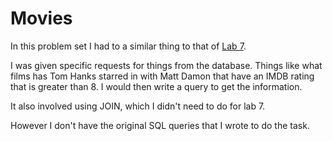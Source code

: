 # Movies

In this problem set I had to a similar thing to that of <a href="https://github.com/metazine/cs50/tree/master/week7/lab7">Lab 7</a>.

I was given specific requests for things from the database.
Things like what films has Tom Hanks starred in with Matt Damon that have an IMDB rating that is greater than 8.
I would then write a query to get the information.

It also involved using JOIN, which I didn't need to do for lab 7.

However I don't have the original SQL queries that I wrote to do the task.